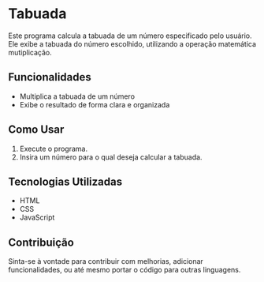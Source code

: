 # Tabuada

Este programa calcula a tabuada de um número especificado pelo usuário. Ele exibe a tabuada do número escolhido, utilizando a operação matemática mutiplicação.

## Funcionalidades

- Multiplica a tabuada de um número
- Exibe o resultado de forma clara e organizada

## Como Usar

1. Execute o programa.
2. Insira um número para o qual deseja calcular a tabuada.

## Tecnologias Utilizadas
- HTML
- CSS
- JavaScript

## Contribuição

Sinta-se à vontade para contribuir com melhorias, adicionar funcionalidades, ou até mesmo portar o código para outras linguagens.


